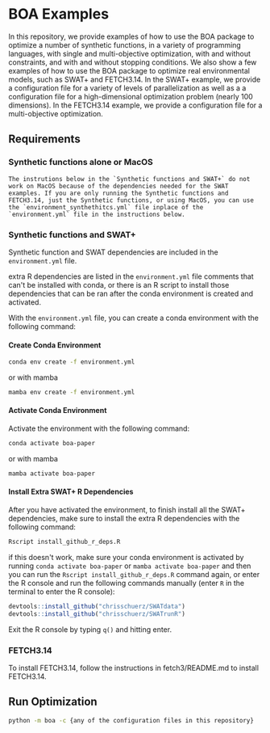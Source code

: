 # BOA Examples

In this repository, we provide examples of how to use the BOA package to optimize a number of synthetic functions, in a variety of programming languages, with single and multi-objective optimization, with and without constraints, and with and without stopping conditions. We also show a few examples of how to use the BOA package to optimize real environmental models, such as SWAT+ and FETCH3.14. In the SWAT+ example, we provide a configuration file for a variety of levels of parallelization as well as a a configuration file for a high-dimensional optimization problem (nearly 100 dimensions). In the FETCH3.14 example, we provide a configuration file for a multi-objective optimization.


## Requirements

### Synthetic functions alone or MacOS

```{note}
The instrutions below in the `Synthetic functions and SWAT+` do not work on MacOS because of the dependencies needed for the SWAT examples. If you are only running the Synthetic functions and FETCH3.14, just the Synthetic functions, or using MacOS, you can use the `environment_synthethitcs.yml` file inplace of the `environment.yml` file in the instructions below.

```

### Synthetic functions and SWAT+

Synthetic function and SWAT dependencies are included in the `environment.yml` file. 

extra R dependencies are listed in the `environment.yml` file comments that can't be installed with conda, or there is an R script to install those dependencies that can be ran after the conda environment is created and activated.

With the `environment.yml` file, you can create a conda environment with the following command:

#### Create Conda Environment

```bash
conda env create -f environment.yml
```

or with mamba

```bash
mamba env create -f environment.yml
```

#### Activate Conda Environment

Activate the environment with the following command:

```bash
conda activate boa-paper
```

or with mamba

```bash 
mamba activate boa-paper
```

#### Install Extra SWAT+ R Dependencies

After you have activated the environment, to finish install all the SWAT+ dependencies, make sure to install the extra R dependencies with the following command:


```bash
Rscript install_github_r_deps.R
```

if this doesn't work, make sure your conda environment is activated by running `conda activate boa-paper` or `mamba activate boa-paper` and then you can run the `Rscript install_github_r_deps.R` command again, or enter the R console and run the following commands manually (enter `R` in the terminal to enter the R console):

```R
devtools::install_github("chrisschuerz/SWATdata")
devtools::install_github("chrisschuerz/SWATrunR")
```

Exit the R console by typing `q()` and hitting enter.

### FETCH3.14

To install FETCH3.14, follow the instructions in fetch3/README.md to install FETCH3.14.


## Run Optimization

```bash
python -m boa -c {any of the configuration files in this repository}
```
